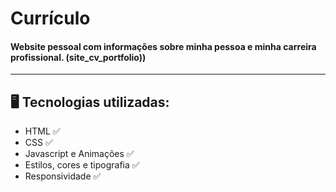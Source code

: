 # <b>Currículo</b>

<h4><b>Website pessoal com informações sobre minha pessoa e minha carreira profissional. (site_cv_portfolio)) </h4></b>

--------------------------------------------------------------------------------------------------------------------------------------------------------------------------------

## 🖥️ Tecnologias utilizadas:

- HTML ✅
- CSS ✅
- Javascript e Animações ✅
- Estilos, cores e tipografia ✅
- Responsividade ✅
